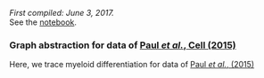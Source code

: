 *First compiled: June 3, 2017.*   
See the [notebook](paul15.ipynb).

### Graph abstraction for data of [Paul *et al.*, Cell (2015)](http://doi.org/10.1016/j.cell.2015.11.013)

Here, we trace myeloid differentiation for data of [Paul *et al.*, (2015)](http://doi.org/10.1016/j.cell.2015.11.013)